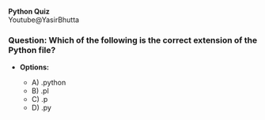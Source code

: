 **Python Quiz**                  
Youtube@YasirBhutta
### Question: Which of the following is the correct extension of the Python file?

- **Options:**

   - A) .python
   - B) .pl
   - C) .p
   - D)  .py